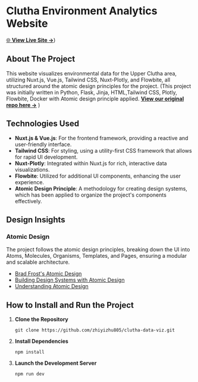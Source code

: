 # Clutha Environment Analytics Website

[🌐 **View Live Site &rarr;**](https://catchment-health.netlify.app/))

## About The Project

This website visualizes environmental data for the Upper Clutha area, utilizing Nuxt.js, Vue.js, Tailwind CSS, Nuxt-Plotly, and Flowbite, all structured around the atomic design principles for the project.
(This project was initially written in Python, Flask, Jinja, HTML,Tailwind CSS, Plotly, Flowbite, Docker with Atomic design principle applied.
[ **View our original repo here &rarr;**](https://github.com/zhiyizhu805/site-example)
)
## Technologies Used

- **Nuxt.js & Vue.js**: For the frontend framework, providing a reactive and user-friendly interface.
- **Tailwind CSS**: For styling, using a utility-first CSS framework that allows for rapid UI development.
- **Nuxt-Plotly**: Integrated within Nuxt.js for rich, interactive data visualizations.
- **Flowbite**: Utilized for additional UI components, enhancing the user experience.
- **Atomic Design Principle**: A methodology for creating design systems, which has been applied to organize the project's components effectively.


## Design Insights

###  Atomic Design

The project follows the atomic design principles, breaking down the UI into Atoms, Molecules, Organisms, Templates, and Pages, ensuring a modular and scalable architecture.

- [Brad Frost's Atomic Design](https://atomicdesign.bradfrost.com/)
- [Building Design Systems with Atomic Design](https://bootcamp.uxdesign.cc/building-design-systems-with-atomic-design-fd21e86f34c5)
- [Understanding Atomic Design](https://www.webstacks.com/blog/atomic-design-methodology)

## How to Install and Run the Project

1. **Clone the Repository**

    ```
    git clone https://github.com/zhiyizhu805/clutha-data-viz.git
    ```

2. **Install Dependencies**

    ```
    npm install
    ```

3. **Launch the Development Server**

    ```
    npm run dev
    ```
